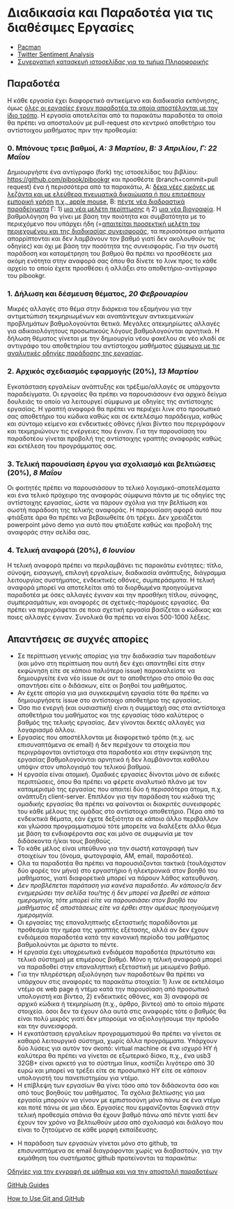 # Διαδικασία και Παραδοτέα για τις διαθέσιμες Εργασίες

* [Pacman](pacman/)
* [Twitter Sentiment Analysis](tweetSentimentStreamGlobe/)
* [Συνεργατική κατασκευή ιστοσελίδας για το τμήμα Πληροφορικής](sitedi/)

## Παραδοτέα
Η κάθε εργασία έχει διαφορετικό αντικείμενο και διαδικασία εκπόνησης, όμως [όλες οι εργασίες έχουν παραδοτέα τα οποία αποστέλονται με τον ίδιο τρόπο](https://courses-ionio.github.io/help). Η εργασία αποτελείται από τα παρακάτω παραδοτέα τα οποία θα πρέπει να αποσταλούν με pull-request στο κεντρικό αποθετήριο του αντίστοιχου μαθήματος πριν την προθεσμία:

### 0. Μπόνους τρεις βαθμοί, *A: 3 Μαρτίου*, *Β: 3 Απριλίου*, *Γ: 22 Μαΐου*

Δημιουργήστε ένα αντίγραφο (fork) της ιστοσελίδας του βιβλίου: https://github.com/pibook/pibookgr και προσθέστε (branch+commit+pull request) ένα ή περισσότερα από τα παρακάτω, A: [δέκα νέες εικόνες με λεζάντα και με ελεύθερα πνευματικά δικαιώματα ή που επιτρέπουν εμπορική χρήση](https://github.com/pibook/pibookgr/tree/gh-pages/_gallery) [π.χ., apple mouse](https://raw.githubusercontent.com/pibook/pibookgr/gh-pages/_gallery/apple-mouse.md), Β: [πέντε νέα διαδραστικά παραδείγματα](https://github.com/pibook/pibookgr/tree/gh-pages/_remix) Γ: 1) [μια νέα μελέτη περίπτωσης](https://github.com/pibook/pibookgr/tree/gh-pages/_case-study) ή 2) [μια νέα βιογραφία](https://github.com/pibook/pibookgr/tree/gh-pages/_biography). Η βαθμολόγηση θα γίνει με βάση την ποιότητα και συμβατότητα με το περιεχόμενο που υπάρχει ήδη (=[απαιτείται προσεκτική μελέτη του περιεχομένου και της διαδικασίας συνεισφοράς](http://www.pibook.gr/contribute/), τα περισσότερα αιτήματα απορρίπτονται και δεν λαμβάνουν τον βαθμό γιατί δεν ακολουθούν τις οδηγίες) και όχι με βάση την ποσότητα της συνεισφοράς. Για την σωστή παράδοση και καταμέτρηση του βαθμού θα πρέπει να προσθέσετε μια ακόμη ενότητα στην αναφορά σας όπου θα δίνετε τo λινκ προς το κάθε αρχείο το οποίο έχετε προσθέσει ή αλλάξει στο αποθετήριο-αντίγραφο του pibookgr.

### 1. Δήλωση και δέσμευση θέματος, *20 Φεβρουαρίου*

Μικρές αλλαγές στο θέμα στην διάρκεια του εξαμήνου για την αντιμετώπιση τεκμηριωμένων και αναπάντεχων αντικειμενικών προβλημάτων βαθμολογούνται θετικά. Μεγάλες ατεκμηρίωτες αλλαγές για αδικαιολόγητους προσωπικούς λόγους βαθμολογούνται αρνητικά. Η δήλωση θέματος γίνεται με την δημιουργία νέου φακέλου σε νέο κλαδί σε αντιγράφο του αποθετηρίου του αντίστοιχου μαθήματος [σύμφωνα με τις αναλυτικές οδηγίες παράδοσης της εργασίας](https://courses-ionio.github.io/help).

### 2. Aρχικός σχεδιασμός εφαρμογής (20%),  *13 Μαρτίου*

Eγκατάσταση εργαλείων ανάπτυξης και τρέξιμο/αλλαγές σε υπάρχοντα παραδείγματα. Οι εργασίες θα πρέπει να παρουσιάσουν ένα αρχικό δείγμα δουλειάς το οποίο να λειτουργεί σύμφωνα με οδηγίες της αντίστοιχης εργασίας. Η γραπτή αναφορά θα πρέπει να περιέχει λινκ στο προσωπικό σας αποθετήριο του κώδικα καθώς και σε εκτελέσιμο παράδειγμα, καθώς και σύντομο κείμενο και ενδεικτικές οθόνες ή/και βίντεο που περιγράφουν και τεκμηριώνουν τις ενέργειες που έγιναν. Για την παρουσίαση του παραδοτέου γίνεται προβολή της αντίστοιχης γραπτής αναφοράς καθώς και εκτέλεση του προγράμματος σας.

### 3. Τελική παρουσίαση έργου για σχολιασμό και βελτιώσεις (20%), *8 Μαΐου*

Οι φοιτητές πρέπει να παρουσιάσουν το τελικό λογισμικό-αποτελέσματα και ένα τελικό πρόχειρο της αναφοράς σύμφωνα πάντα με τις οδηγίες της αντίστοιχης εργασίας, ώστε να πάρουν σχόλια για την βελτίωση και σωστή παράδοση της τελικής αναφοράς. Η παρουσίαση αφορά αυτό που φτιάξατε άρα θα πρέπει να βεβαιωθείτε ότι τρέχει. Δεν χρειάζεται powerpoint μόνο demo για αυτό που φτιάξατε καθώς και προβολή της αναφοράς στην σελίδα σας.

### 4. Τελική αναφορά (20%), *6 Ιουνίου*

Η τελική αναφορά πρέπει να περιλαμβάνει τις παρακάτω ενότητες: τίτλο, σύνοψη, εισαγωγή, επιλογή εργαλείων, διαδικασία ανάπτυξης, διάγραμμα λειτουργίας συστήματος, ενδεικτικές οθόνες, συμπεράσματα. Η τελική αναφορά μπορεί να αποτελείται από τα διορθωμένα προηγούμενα παραδοτέα με όσες αλλαγές έγιναν και την προσθήκη τίτλου, σύνοψης, συμπερασμάτων, και αναφορές σε σχετικές-παρόμοιες εργασίες. Θα πρέπει να περιγράφεται σε ποια σχετική εργασία βασίζεται ο κώδικας και ποιες αλλαγές έγιναν. Συνολικά θα πρέπει να είναι 500-1000 λέξεις. 


## Απαντήσεις σε συχνές απορίες
* Σε περίπτωση γενικής απορίας για την διαδικασία των παραδοτέων (και μόνο στη περίπτωση που αυτή δεν έχει απαντηθεί είτε στην εκφώνηση είτε σε κάποιο παλιότερο issue) παρακαλείστε να δημιουργείτε ένα νέο issue σε αυτ το αποθετήριο στο οποίο θα σας απαντήσει είτε ο διδάσκων, είτε οι βοηθοί του μαθήματος.
* Αν έχετε απορία για μια συγκεκριμένη εργασία τότε θα πρέπει να δημιουργήσετε issue στο αντίστοιχο αποθετήριο της εργασίας.
* Όσο πιο ενεργή (και ουσιαστική) είναι η συμμετοχή σας στα αντίστοιχα αποθετήρια του μαθήματος και της εργασίας τόσο καλύτερος ο βαθμός της τελικής εργασίας. Δεν γίνονται δεκτές αλλαγές για λογαριασμό άλλου.
* Εργασίες που αποστέλλονται με διαφορετικό τρόπο (π.χ. ως επισυναπτόμενα σε email) ή δεν περιέχουν τα στοιχεία που περιγράφονται αντίστοιχα στα παραδοτέα και στην εκφώνηση της εργασίας βαθμολογούνται αρνητικά ή δεν λαμβάνονται καθόλου υπόψιν στον υπολογισμό του τελικού βαθμού.
* Η εργασία είναι ατομική. Ομαδικές εργασίες δίνονται μόνο σε ειδικές περιπτώσεις, όπου θα πρέπει να φέρετε αναλυτικό πλάνο με τον καταμερισμό της εργασίας που απαιτεί δύο ή περισσότερα άτομα, π.χ. ανάπτυξη client-server. Επιπλέον για την παράδοση του κώδικα της ομαδικής εργασίας θα πρέπει να φαίνονται οι διακριτές συνεισφορές του κάθε μέλους της ομάδας στο αντίστοιχο αποθετήριο. Πέρα από τα ενδεικτικά θέματα, εάν έχετε δεξιότητα σε κάποιο άλλο περιβάλλον και γλώσσα προγραμματισμού τότε μπορείτε να διαλέξετε άλλο θέμα με βάση τα ενδιαφέροντα σας και μόνο σε συμφωνία με τον διδάσκοντα ή/και τους βοηθούς. 
* Το κάθε μέλος είναι υπεύθυνο για την σωστή καταγραφή των στοιχείων του (όνομα, φωτογραφία, AM, email, παραδοτέα).
* Ολα τα παραδοτέα θα πρέπει να παρουσιάζονται τακτικά (τουλάχιστον δύο φορές τον μήνα) στο εργαστήριο ή ηλεκτρονικά στον βοηθό του μαθήματος, γιατί διαφορετικά μπορεί να πάρουν λάθος κατευθυνση. 
* *Δεν προβλέπεται παράταση για κανένα παραδοτέο. Αν κάποιος/α δεν ενημερώσει την σελίδα του/της ή δεν μπορεί να βρεθεί σε κάποια ημερομηνία, τότε μπορεί είτε να παρουσιάσει στον βοηθό του μαθήματος εξ αποστάσεως είτε να έρθει στην αμέσως προηγούμενη ημερομηνία.*
* Οι εργασίες της επαναληπτικής εξεταστικής παραδίδονται με προθεσμία την ημέρα της γραπτής εξέτασης, αλλά αν δεν έχουν ενδιάμεσα παραδοτέα κατά την κανονική περίοδο του μαθήματος βαθμολούνται με άριστα το πέντε.
* Η εργασία έχει υποχρεωτικά ενδιάμεσα παραδοτέα (πρωτότυπο και τελικό σύστημα) με επιμέρους βαθμό. Μόνο η τελική αναφορά μπορεί να παραδοθεί στην επαναληπτική εξεταστική με μειωμένο βαθμό.
* Για την πληρέστερη αξιολόγηση των παραδοτέων θα πρέπει να υπάρχουν στις αναφορές τα παρακάτω στοιχεία: 1) λινκ σε εκτελέσιμο ντέμο σε web page ή ντέμο κατά την παρουσίαση από προσωπικό υπολογιστή και βίντεο, 2) ενδεικτικές οθόνες, και 3) αναφορά σε αρχικό κώδικα ή τεκμηρίωση (π.χ., άρθρο, βίντεο) από το οποίο πήρατε στοιχεία. όσοι δεν τα έχουν όλα αυτά στις αναφορές τότε ο βαθμός θα είναι πολύ μικρός γιατί δεν μπορούμε να αξιολογήσουμε την πρόοδο και την συνεισφορά.
* Η εγκατάσταση εργαλείων προγραμματισμού θα πρέπει να γίνεται σε καθαρό λειτουργικό σύστημα, χωρίς άλλα προγράμματα. Υπάρχουν δύο λύσεις για αυτόν τον σκοπό: virtual machine σε ένα ισχυρό ΗΥ ή καλύτερα θα πρέπει να γίνεται σε εξωτερικό δίσκο, π.χ., ένα usb3 32GB+ είναι αρκετό για το σύστημα linux, κοστίζει λιγότερο από 30 ευρώ και μπορεί να τρέξει είτε σε προσωπικό ΗΥ είτε σε κάποιον υπολογιστή του πανεπιστημίου για ντέμο.
* Η επίβλεψη των εργασίων θα γίνει τόσο από τον διδάσκοντα όσο και από τους βοηθούς του μαθήματος. Τα σχόλια βελτίωσης για μια εργασία μπορούν να γίνουν με εμπιστοσύνη μόνο πάνω σε ένα ντέμο και ποτέ πάνω σε μια ιδέα. Εργασίες που εμφανίζονται ξαφνικά στην τελική προθεσμία σπάνια θα έχουν βαθμό πάνω από πέντε γιατί δεν έχουν τον χρόνο να βελτιωθούν μέσα από σχολιασμό και διάλογο που είναι το ζητούμενο σε κάθε μορφή εκπαίδευσης.
- Η παράδοση των εργασιών γίνεται μόνο στο github, τα επισυναπτόμενα σε email διαγράφονται χωρίς να διαβαστούν, για την εκμάθηση του συστήματος github προτείνονται τα παρακάτω:

[Οδηγίες για την εγγραφή σε μάθημα και για την αποστολή παραδοτέων](https://courses-ionio.github.io/help)

[GitHub Guides](https://guides.github.com)

[How to Use Git and GitHub](https://www.udacity.com/course/ud775)
